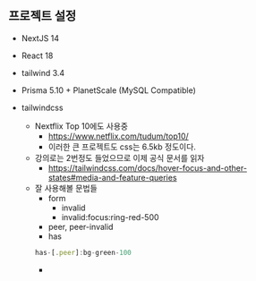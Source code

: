 ## 프로젝트 설정
- NextJS 14
- React 18
- tailwind 3.4
- Prisma 5.10 + PlanetScale (MySQL Compatible)

- tailwindcss
	- Nextflix Top 10에도 사용중
		- https://www.netflix.com/tudum/top10/
		- 이러한 큰 프로젝트도 css는 6.5kb 정도이다.
	- 강의로는 2번정도 들었으므로 이제 공식 문서를 읽자
		- https://tailwindcss.com/docs/hover-focus-and-other-states#media-and-feature-queries
	- 잘 사용해볼 문법들
		- form
			- invalid
			- invalid:focus:ring-red-500
		- peer, peer-invalid
		- has
		```ts
		has-[.peer]:bg-green-100
		```
		- 